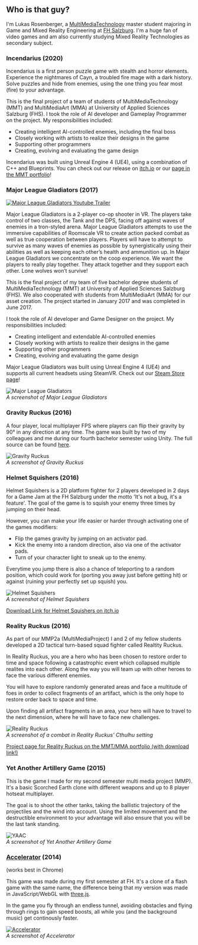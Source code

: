 ## Who is that guy?
I'm Lukas Rosenberger, a [MultiMediaTechnology](https://www.fh-salzburg.ac.at/en/study/design-media-and-arts/multimediatechnology-master) master student majoring in Game and Mixed Reality Engineering at [FH Salzburg](http://www.fh-salzburg.ac.at/). I'm a huge fan of video games and am also currently studying Mixed Reality Technologies as secondary subject.

### Incendarius (2020)
Incendarius is a first person puzzle game with stealth and horror elements.
Experience the nightmares of Cayn, a troubled fire mage with a dark history.
Solve puzzles and hide from enemies, using the one thing you fear most (fire) to your advantage.

This is the final project of a team of students of MultiMediaTechnology (MMT) and MultiMediaArt (MMA) at University of Applied Sciences Salzburg (FHS).
I took the role of AI developer and Gameplay Programmer on the project. My responsibilities included:
* Creating intelligent AI-controlled enemies, including the final boss
* Closely working with artists to realize their designs in the game
* Supporting other programmers
* Creating, evolving and evaluating the game design

Incendarius was built using Unreal Engine 4 (UE4), using a combination of C++ and Blueprints.
You can check out our release on [itch.io](https://simonst0.itch.io/incendarius) or our [page in the MMT portfolio](https://portfolio.multimediatechnology.at/projects/2020-incendarius)!

### Major League Gladiators (2017)
[![Major League Gladiators Youtube Trailer](http://img.youtube.com/vi/gjY6El749YM/0.jpg)](http://www.youtube.com/watch?v=gjY6El749YM)

Major League Gladiators is a 2-player co-op shooter in VR. The players take control of two classes, the Tank and the DPS, facing off against waves of enemies in a tron-styled arena. Major League Gladiators attempts to use the immersive capabilities of Roomscale VR to create action packed combat as well as true cooperation between players. Players will have to attempt to survive as many waves of enemies as possible by synergistically using their abilities as well as keeping each other’s health and ammunition up. In Major League Gladiators we concentrate on the coop experience. We want the players to really play together. They attack together and they support each other. Lone wolves won’t survive!

This is the final project of my team of five bachelor degree students of MultiMediaTechnology (MMT) at University of Applied Sciences Salzburg (FHS). We also cooperated with students from MultiMediaArt (MMA) for our asset creation. The project started in January 2017 and was completed in June 2017.

I took the role of AI developer and Game Designer on the project. My responsibilities included:
*   Creating intelligent and extendable AI-controlled enemies
*   Closely working with artists to realize their designs in the game
*   Supporting other programmers
*   Creating, evolving and evaluating the game design

Major League Gladiators was built using Unreal Engine 4 (UE4) and supports all current headsets using SteamVR. Check out our [Steam Store page](https://store.steampowered.com/app/727310/Major_League_Gladiators/)!  

![Major League Gladiators](./img/mlg.png)  
_A screenshot of Major League Gladiators_

### Gravity Ruckus (2016)
A four player, local multiplayer FPS where players can flip their gravity by 90° in any direction at any time. The game was built by two of my colleagues and me during our fourth bachelor semester using Unity. The full source can be found [here](https://github.com/in0x/Gravity_Ruckus).

![Gravity Ruckus](./img/gr.png)  
_A screenshot of Gravity Ruckus_

### Helmet Squishers (2016)

Helmet Squishers is a 2D platform fighter for 2 players developed in 2 days for a Game Jam at the FH Salzburg under the motto 'It's not a bug, it's a feature'. The goal of the game is to squish your enemy three times by jumping on their head.

However, you can make your life easier or harder through activating one of the games modifiers:

*   Flip the games gravity by jumping on an activator pad.
*   Kick the enemy into a random direction, also via one of the activator pads.
*   Turn of your character light to sneak up to the enemy.

Everytime you jump there is also a chance of teleporting to a random position, which could work for (porting you away just before getting hit) or against (ruining your perfectly set up squish) you.

![Helmet Squishers](./img/hs.png)  
_A screenshot of Helmet Squishers_

[Download Link for Helmet Squishers on itch.io](https://in0x.itch.io/helmet-squishers)


### Reality Ruckus (2016)
As part of our MMP2a (MultiMediaProject) I and 2 of my fellow students developed a 2D tactical turn-based squad fighter called Realtity Ruckus.

In Reality Ruckus, you are a hero who has been chosen to restore order to time and space following a catastrophic event which collapsed multiple realites into each other. Along the way you will team up with other heroes to face the various different enemies.

You will have to explore randomly generated areas and face a multitude of foes in order to collect fragments of an artifact, which is the only hope to restore order back to space and time.

Upon finding all artifact fragments in an area, your hero will have to travel to the next dimension, where he will have to face new challenges.

![Reality Ruckus](./img/rr.jpg)  
_A screenshot of a combat in Reality Ruckus' Cthulhu setting_

[Project page for Reality Ruckus on the MMT/MMA portfolio (with download link!)](https://portfolio.multimediaart.at/projects/2016-reality-ruckus)

### Yet Another Artillery Game (2015)
This is the game I made for my second semester multi media project (MMP). It's a basic Scorched Earth clone with different weapons and up to 8 player hotseat multiplayer.

The goal is to shoot the other tanks, taking the ballistic trajectory of the projectiles and the wind into account. Using the limited movement and the destructible environment to your advantage will also ensure that you will be the last tank standing.

![YAAC](./img/yaac.png)  
_A screenshot of Yet Another Artillery Game_

### [Accelerator](./accelerator) (2014)

(works best in Chrome)

This game was made during my first semester at FH. It's a clone of a flash game with the same name, the difference being that my version was made in JavaScript/WebGL with [three.js](https://github.com/mrdoob/three.js/).

In the game you fly through an endless tunnel, avoiding obstacles and flying through rings to gain speed boosts, all while you (and the background music) get continously faster.

[![Accelerator](./img/acc.png)](./accelerator)  
_A screenshot of Accelerator_
